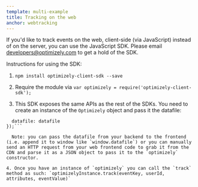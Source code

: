 ```yaml
---
template: multi-example
title: Tracking on the web
anchor: webtracking
---
```


If you'd like to track events on the web, client-side (via JavaScript) instead of on the server, you can use the JavaScript SDK. Please email <developers@optimizely.com> to get a hold of the SDK.

Instructions for using the SDK:

1. `npm install optimizely-client-sdk --save`

2. Require the module via `var optimizely = require('optimizely-client-sdk');`

3. This SDK exposes the same APIs as the rest of the SDKs. You need to create an instance of the `Optimizely` object and pass it the datafile:
```optimizelyInstance = optimizely.createInstance({
  datafile: datafile
});```

  Note: you can pass the datafile from your backend to the frontend (i.e. append it to window like `window.datafile`) or you can manually send an HTTP request from your web frontend code to grab it from the CDN and parse it as a JSON object to pass it to the `optimizely` constructor.

4. Once you have an instance of `optimizely` you can call the `track` method as such: `optimizelyInstance.track(eventKey, userId, attributes, eventValue)`
